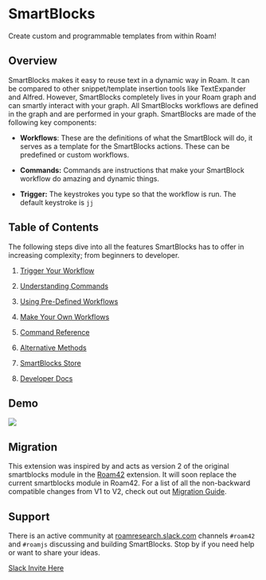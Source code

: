 # SmartBlocks
      
Create custom and programmable templates from within Roam!

## Overview

SmartBlocks makes it easy to reuse text in a dynamic way in Roam. It can be compared to other snippet/template insertion tools like TextExpander and Alfred.  However, SmartBlocks completely lives in your Roam graph and can smartly interact with your graph. All SmartBlocks workflows are defined in the graph and are performed in your graph. SmartBlocks are made of the following key components:

- **Workflows**: These are the definitions of what the SmartBlock will do, it serves as a template for the SmartBlocks actions. These can be predefined or custom workflows. 

- **Commands:** Commands are instructions that make your SmartBlock workflow do amazing and dynamic things.

- **Trigger:** The keystrokes you type so that the workflow is run. The default keystroke is `jj`


## Table of Contents

The following steps dive into all the features SmartBlocks has to offer in increasing complexity; from beginners to developer.

1. [Trigger Your Workflow](https://roamjs.com/extensions/smartblocks/trigger_your_workflow)

1. [Understanding Commands](https://roamjs.com/extensions/smartblocks/understanding_commands)

1. [Using Pre-Defined Workflows](https://roamjs.com/extensions/smartblocks/using_pre-defined_workflows)

1. [Make Your Own Workflows](https://roamjs.com/extensions/smartblocks/make_your_own_workflows)

1. [Command Reference](https://roamjs.com/extensions/smartblocks/command_reference)

1. [Alternative Methods](https://roamjs.com/extensions/smartblocks/alternative_methods)

1. [SmartBlocks Store](https://roamjs.com/extensions/smartblocks/smartblocks_store)

1. [Developer Docs](https://roamjs.com/extensions/smartblocks/developer_docs)


## Demo

[![](https://cdn.loom.com/sessions/thumbnails/954d916643754027a3889fd5bf7f24dd-with-play.gif)](https://www.loom.com/share/954d916643754027a3889fd5bf7f24dd)
<!-- <div style="position: relative; padding-bottom: 66.66666666666666%; height: 0;"><iframe src="https://www.loom.com/embed/954d916643754027a3889fd5bf7f24dd" frameborder="0" webkitallowfullscreen mozallowfullscreen allowfullscreen style="position: absolute; top: 0; left: 0; width: 100%; height: 100%;"></iframe></div> -->
<!-- <video src="https://www.loom.com/share/954d916643754027a3889fd5bf7f24dd" controls></video> -->


## Migration

This extension was inspired by and acts as version 2 of the original smartblocks module in the [Roam42](https://roamjs.com/extenions/roam42) extension. It will soon replace the current smartblocks module in Roam42. For a list of all the non-backward compatible changes from V1 to V2, check out out [Migration Guide](/extensions/smartblocks/migration_guide).

## Support

There is an active community at [roamresearch.slack.com](https://join.slack.com/t/roamresearch/shared_invite/zt-ni1vw9yf-HzeWr05ZJBt55j_zfddPsw) channels `#roam42` and `#roamjs` discussing and building SmartBlocks. Stop by if you need help or want to share your ideas.

[Slack Invite Here](https://join.slack.com/t/roamresearch/shared_invite/zt-ni1vw9yf-HzeWr05ZJBt55j_zfddPsw) 
